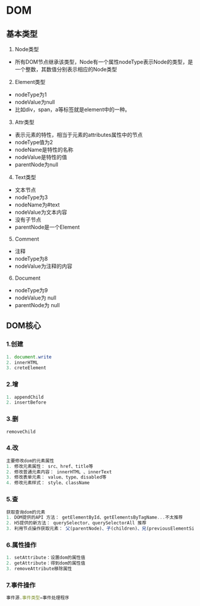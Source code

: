 # DOM

## 基本类型  
1. Node类型   
- 所有DOM节点继承该类型，Node有一个属性nodeType表示Node的类型，是一个整数，其数值分别表示相应的Node类型

2. Element类型    
- nodeType为1  
- nodeValue为null   
- 比如div，span，a等标签就是element中的一种。  

3. Attr类型  
- 表示元素的特性，相当于元素的attributes属性中的节点  
- nodeType值为2   
- nodeName是特性的名称  
- nodeValue是特性的值   
- parentNode为null   

4. Text类型   
- 文本节点
- nodeType为3  
- nodeName为#text   
- nodeValue为文本内容   
- 没有子节点   
- parentNode是一个Element  

5. Comment  
- 注释  
- nodeType为8  
- nodeValue为注释的内容  

6. Document  
- nodeType为9  
- nodeValue为 null  
- parentNode为 null   


## DOM核心
### 1.创建

```js
1. document.write
2. innerHTML
3. creteElement
```

### 2.增

```js
1. appendChild
2. insertBefore
```

### 3.删

```js
removeChild
```

### 4.改

```js
主要修改dom的元素属性
1. 修改元素属性： src、href、title等
2. 修改普通元素内容： innerHTML 、innerText
3. 修改表单元素： value、type、disabled等
4. 修改元素样式： style、className
```

### 5.查

```js
获取查询dom的元素
1. DOM提供的API 方法： getElementById、getElementsByTagName...不太推荐
2. H5提供的新方法： querySelector、querySelectorAll 推荐
3. 利用节点操作获取元素： 父(parentNode)、子(children)、兄(previousElementSibling、nextElementSibling) 
```

### 6.属性操作

```js
1. setAttribute：设置dom的属性值
2. getAttribute：得到dom的属性值
3. removeAttribute移除属性
```

### 7.事件操作

```js
事件源.事件类型=事件处理程序
```


